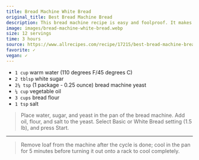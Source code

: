 ```yaml
---
title: Bread Machine White Bread
original_title: Best Bread Machine Bread
description: This bread machine recipe is easy and foolproof. It makes a very soft and tasty loaf of bread with a flaky crust.
image: images/bread-machine-white-bread.webp
size: 12 servings
time: 3 hours
source: https://www.allrecipes.com/recipe/17215/best-bread-machine-bread/
favorite: ✓
vegan: ✓
---
```


* `1 cup` warm water (110 degrees F/45 degrees C)
* `2 tblsp` white sugar
* `2¼ tsp` (1 package - 0.25 ounce) bread machine yeast 
* `¼ cup` vegetable oil
* `3 cups` bread flour
* `1 tsp` salt

> Place water, sugar, and yeast in the pan of the bread machine. Add oil, flour, and salt to the yeast. Select Basic or White Bread setting (1.5 lb), and press Start.

---

> Remove loaf from the machine after the cycle is done; cool in the pan for 5 minutes before turning it out onto a rack to cool completely.
